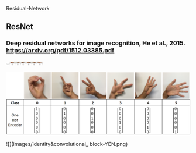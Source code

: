 Residual-Network
## ResNet
### Deep residual networks for image recognition, He et al., 2015. https://arxiv.org/pdf/1512.03385.pdf



<img src="images/sign_class.png" width="100" height="10">





![](images/sign_class.png)

![](images/identity&convolutional_ block-YEN.png)

